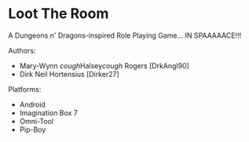 Loot The Room
=============

A Dungeons n' Dragons-inspired Role Playing Game... IN SPAAAAACE!!!

Authors:
- Mary-Wynn *cough*Halsey*cough* Rogers [DrkAngl90]
- Dirk Neil Hortensius [Dirker27]

Platforms:
- Android
- Imagination Box 7
- Omni-Tool
- Pip-Boy